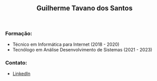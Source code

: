 ## <h2 align="center"> Guilherme Tavano dos Santos </h2>

<br>


### Formação:

- Técnico em Informática para Internet (2018 - 2020)
- Tecnólogo em Análise Desenvolvimento de Sistemas (2021 - 2023)



### Contato:

- [LinkedIn]([https://www.linkedin.com/in/guilherme-tavano-5354301b9/])

